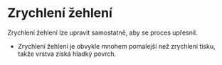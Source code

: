 Zrychlení žehlení
====
Zrychlení žehlení lze upravit samostatně, aby se proces upřesnil.

* Zrychlení žehlení je obvykle mnohem pomalejší než zrychlení tisku, takže vrstva získá hladký povrch.
